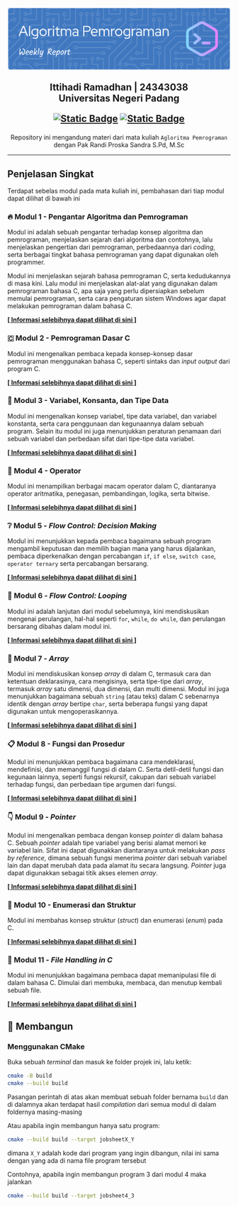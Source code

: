 <h2 align='center'>

   ![Gambar Header](/assets/github-header-image.png)

   Ittihadi Ramadhan | 24343038 <br>
   Universitas Negeri Padang

   [![Static Badge](https://img.shields.io/badge/Instagram-ff0069?style=for-the-badge&logo=instagram&logoColor=white&logoSize=auto)](https://www.instagram.com/_ittihadi/)
   [![Static Badge](https://img.shields.io/badge/Youtube-ff0000?style=for-the-badge&logo=youtube&logoColor=white&logoSize=auto)](https://www.youtube.com/@ittihadiramadhan5435)

</h2>


<div align='center'>
   
   Repository ini mengandung materi dari mata kuliah `Agloritma Pemrograman`
   dengan Pak Randi Proska Sandra S.Pd, M.Sc

</div>

---

## Penjelasan Singkat

Terdapat sebelas modul pada mata kuliah ini, pembahasan dari tiap modul dapat
dilihat di bawah ini

### 🔥 Modul 1 - Pengantar Algoritma dan Pemrograman

Modul ini adalah sebuah pengantar terhadap konsep algoritma dan pemrograman,
menjelaskan sejarah dari algoritma dan contohnya, lalu menjelaskan pengertian
dari pemrograman, perbedaannya dari _coding_, serta berbagai tingkat bahasa
pemrograman yang dapat digunakan oleh programmer.

Modul ini menjelaskan sejarah bahasa pemrograman C, serta kedudukannya
di masa kini. Lalu modul ini menjelaskan alat-alat yang digunakan dalam
pemrograman bahasa C, apa saja yang perlu dipersiapkan sebelum memulai
pemrograman, serta cara pengaturan sistem Windows agar dapat melakukan
pemrograman dalam bahasa C.

**[\[ Informasi selebihnya dapat dilihat di
sini \]](Modul%2001%20Pengantar%20Algoritma%20dan%20Pemrograman)**

### 🇨 Modul 2 - Pemrograman Dasar C

Modul ini mengenalkan pembaca kepada konsep-konsep dasar pemrograman
menggunakan bahasa C, seperti sintaks dan _input output_ dari program C.

**[\[ Informasi selebihnya dapat dilihat di
sini \]](Modul%2002%20Pemrograman%20Dasar%20C)**

### 💾 Modul 3 - Variabel, Konsanta, dan Tipe Data

Modul ini mengenalkan konsep variabel, tipe data variabel, dan variabel
konstanta, serta cara penggunaan dan kegunaannya dalam sebuah program. Selain
itu modul ini juga menunjukkan peraturan penamaan dari sebuah variabel dan
perbedaan sifat dari tipe-tipe data variabel.

**[\[ Informasi selebihnya dapat dilihat di
sini \]](Modul%2003%20Variabel%20Konstanta%20dan%20Tipe%20Data)**

### 📐 Modul 4 - Operator

Modul ini menampilkan berbagai macam operator dalam C, diantaranya operator
aritmatika, penegasan, pembandingan, logika, serta bitwise.

**[\[ Informasi selebihnya dapat dilihat di sini \]](Modul%2004%20Operator)**

### ❔ Modul 5 - _Flow Control: Decision Making_

Modul ini menunjukkan kepada pembaca bagaimana sebuah program mengambil
keputusan dan memilih bagian mana yang harus dijalankan, pembaca diperkenalkan
dengan percabangan `if`, `if else`, `switch case`, `operator ternary` serta
percabangan bersarang.

**[\[ Informasi selebihnya dapat dilihat di sini
\]](Modul%2005%20Flow%20Control%20Decision%20Making)**

### 🔁 Modul 6 - _Flow Control: Looping_

Modul ini adalah lanjutan dari modul sebelumnya, kini mendiskusikan mengenai
perulangan, hal-hal seperti `for`, `while`, `do while`, dan perulangan
bersarang dibahas dalam modul ini.

**[\[ Informasi selebihnya dapat dilihat di sini
\]](Modul%2006%20Flow%20Control%20Looping)**

### 🔗 Modul 7 - _Array_

Modul ini mendiskusikan konsep _array_ di dalam C, termasuk cara dan ketentuan
deklarasinya, cara mengisinya, serta tipe-tipe dari _array_, termasuk _array_
satu dimensi, dua dimensi, dan multi dimensi. Modul ini juga menunjukkan
bagaimana sebuah `string` (atau teks) dalam C sebenarnya identik dengan _array_
bertipe `char`, serta beberapa fungsi yang dapat digunakan untuk
mengoperasikannya.

**[\[ Informasi selebihnya dapat dilihat di sini \]](Modul%2007%20Array)**

### 📋 Modul 8 - Fungsi dan Prosedur

Modul ini menunjukkan pembaca bagaimana cara mendeklarasi, mendefinisi, dan
memanggil fungsi di dalam C. Serta detil-detil fungsi dan kegunaan lainnya,
seperti fungsi rekursif, cakupan dari sebuah variabel terhadap fungsi, dan
perbedaan tipe argumen dari fungsi.

**[\[ Informasi selebihnya dapat dilihat di sini
\]](Modul%2008%20Fungsi%20dan%20Prosedur)**

### 👇 Modul 9 - _Pointer_

Modul ini mengenalkan pembaca dengan konsep _pointer_ di dalam bahasa C. Sebuah
_pointer_ adalah tipe variabel yang berisi alamat memori ke variabel lain.
Sifat ini dapat digunakkan diantaranya untuk melakukan _pass by reference_,
dimana sebuah fungsi menerima _pointer_ dari sebuah variabel lain dan dapat
merubah data pada alamat itu secara langsung. _Pointer_ juga dapat digunakkan
sebagai titik akses elemen _array_.

**[\[ Informasi selebihnya dapat dilihat di sini \]](Modul%2009%20Pointer)**

### 🧱 Modul 10 - Enumerasi dan Struktur

Modul ini membahas konsep struktur (_struct_) dan enumerasi (_enum_) pada C.

**[\[ Informasi selebihnya dapat dilihat di sini
\]](Modul%2010%20Enumerasi%20dan%20Struktur)**

### 📁 Modul 11 - _File Handling in C_

Modul ini menunjukkan bagaimana pembaca dapat memanipulasi file di dalam bahasa
C. Dimulai dari membuka, membaca, dan menutup kembali sebuah file.

**[\[ Informasi selebihnya dapat dilihat di sini
\]](Modul%2011%20File%20Handling%20in%20C)**

## 🔧 Membangun

### Menggunakan CMake

Buka sebuah _terminal_ dan masuk ke folder projek ini, lalu ketik:

```sh
cmake -B build
cmake --build build
```

Pasangan perintah di atas akan membuat sebuah folder bernama `build` dan di
dalamnya akan terdapat hasil _compilation_ dari semua modul di dalam foldernya
masing-masing

Atau apabila ingin membangun hanya satu program:

```sh
cmake --build build --target jobsheetX_Y
```

dimana `X_Y` adalah kode dari program yang ingin dibangun, nilai ini sama
dengan yang ada di nama file program tersebut

Contohnya, apabila ingin membangun program 3 dari modul 4 maka jalankan

```sh
cmake --build build --target jobsheet4_3
```
